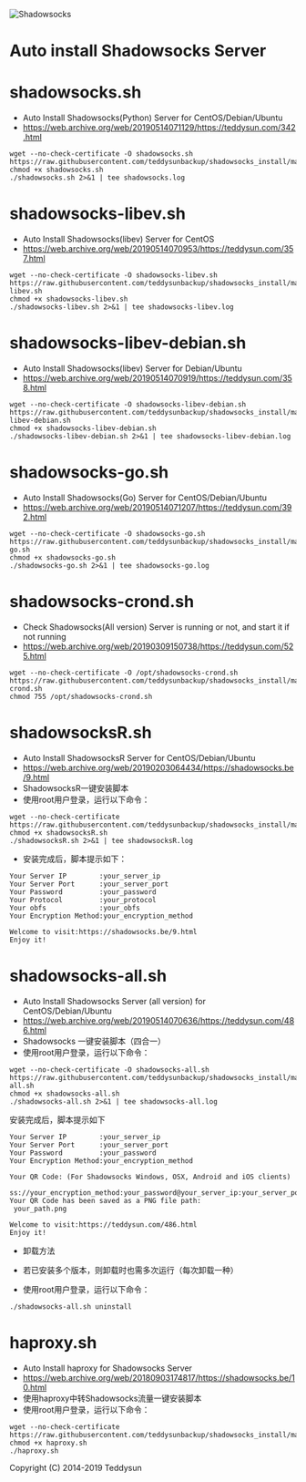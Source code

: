 ![Shadowsocks](https://github.com/teddysunbackup/shadowsocks_install/raw/master/shadowsocks.png)
# Auto install Shadowsocks Server

shadowsocks.sh
===============
- Auto Install Shadowsocks(Python) Server for CentOS/Debian/Ubuntu
- https://web.archive.org/web/20190514071129/https://teddysun.com/342.html

```
wget --no-check-certificate -O shadowsocks.sh https://raw.githubusercontent.com/teddysunbackup/shadowsocks_install/master/shadowsocks.sh
chmod +x shadowsocks.sh
./shadowsocks.sh 2>&1 | tee shadowsocks.log
```

shadowsocks-libev.sh
===============
- Auto Install Shadowsocks(libev) Server for CentOS
- https://web.archive.org/web/20190514070953/https://teddysun.com/357.html

```
wget --no-check-certificate -O shadowsocks-libev.sh https://raw.githubusercontent.com/teddysunbackup/shadowsocks_install/master/shadowsocks-libev.sh
chmod +x shadowsocks-libev.sh
./shadowsocks-libev.sh 2>&1 | tee shadowsocks-libev.log
```

shadowsocks-libev-debian.sh
===============
- Auto Install Shadowsocks(libev) Server for Debian/Ubuntu
- https://web.archive.org/web/20190514070919/https://teddysun.com/358.html

```
wget --no-check-certificate -O shadowsocks-libev-debian.sh https://raw.githubusercontent.com/teddysunbackup/shadowsocks_install/master/shadowsocks-libev-debian.sh
chmod +x shadowsocks-libev-debian.sh
./shadowsocks-libev-debian.sh 2>&1 | tee shadowsocks-libev-debian.log
```

shadowsocks-go.sh
===============
- Auto Install Shadowsocks(Go) Server for CentOS/Debian/Ubuntu
- https://web.archive.org/web/20190514071207/https://teddysun.com/392.html

```
wget --no-check-certificate -O shadowsocks-go.sh https://raw.githubusercontent.com/teddysunbackup/shadowsocks_install/master/shadowsocks-go.sh
chmod +x shadowsocks-go.sh
./shadowsocks-go.sh 2>&1 | tee shadowsocks-go.log
```

shadowsocks-crond.sh
===============
- Check Shadowsocks(All version) Server is running or not, and start it if not running
- https://web.archive.org/web/20190309150738/https://teddysun.com/525.html

```
wget --no-check-certificate -O /opt/shadowsocks-crond.sh https://raw.githubusercontent.com/teddysunbackup/shadowsocks_install/master/shadowsocks-crond.sh
chmod 755 /opt/shadowsocks-crond.sh
```

shadowsocksR.sh
===============
- Auto Install ShadowsocksR Server for CentOS/Debian/Ubuntu
- https://web.archive.org/web/20190203064434/https://shadowsocks.be/9.html
- ShadowsocksR一键安装脚本
- 使用root用户登录，运行以下命令：

```
wget --no-check-certificate https://raw.githubusercontent.com/teddysunbackup/shadowsocks_install/master/shadowsocksR.sh
chmod +x shadowsocksR.sh
./shadowsocksR.sh 2>&1 | tee shadowsocksR.log
```
- 安装完成后，脚本提示如下：

```Congratulations, ShadowsocksR server install completed!
Your Server IP        :your_server_ip
Your Server Port      :your_server_port
Your Password         :your_password
Your Protocol         :your_protocol
Your obfs             :your_obfs
Your Encryption Method:your_encryption_method

Welcome to visit:https://shadowsocks.be/9.html
Enjoy it!
```

shadowsocks-all.sh
==================
- Auto Install Shadowsocks Server (all version) for CentOS/Debian/Ubuntu
- https://web.archive.org/web/20190514070636/https://teddysun.com/486.html
- Shadowsocks 一键安装脚本（四合一）
- 使用root用户登录，运行以下命令：

```
wget --no-check-certificate -O shadowsocks-all.sh https://raw.githubusercontent.com/teddysunbackup/shadowsocks_install/master/shadowsocks-all.sh
chmod +x shadowsocks-all.sh
./shadowsocks-all.sh 2>&1 | tee shadowsocks-all.log
```

安装完成后，脚本提示如下

```Congratulations, your_shadowsocks_version install completed!
Your Server IP        :your_server_ip
Your Server Port      :your_server_port
Your Password         :your_password
Your Encryption Method:your_encryption_method

Your QR Code: (For Shadowsocks Windows, OSX, Android and iOS clients)
 ss://your_encryption_method:your_password@your_server_ip:your_server_port
Your QR Code has been saved as a PNG file path:
 your_path.png

Welcome to visit:https://teddysun.com/486.html
Enjoy it!
```
- 卸载方法
- 若已安装多个版本，则卸载时也需多次运行（每次卸载一种）

- 使用root用户登录，运行以下命令：

```
./shadowsocks-all.sh uninstall
```

haproxy.sh
===============
- Auto Install haproxy for Shadowsocks Server
- https://web.archive.org/web/20180903174817/https://shadowsocks.be/10.html
- 使用haproxy中转Shadowsocks流量一键安装脚本
- 使用root用户登录，运行以下命令：
```
wget --no-check-certificate https://raw.githubusercontent.com/teddysunbackup/shadowsocks_install/master/haproxy.sh
chmod +x haproxy.sh
./haproxy.sh
```

Copyright (C) 2014-2019 Teddysun
